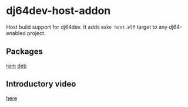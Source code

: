 # dj64dev-host-addon

Host build support for dj64dev.
It adds `make host.elf` target to any dj64-enabled project.

## Packages

[rpm](https://copr.fedorainfracloud.org/coprs/stsp/dosemu2/)
[deb](https://code.launchpad.net/~stsp-0/+archive/ubuntu/dj64)

## Introductory video

[here](https://www.patreon.com/posts/dj64dev-host-123968591)
